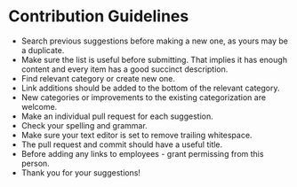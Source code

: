 # Contribution Guidelines

- Search previous suggestions before making a new one, as yours may be a duplicate.
- Make sure the list is useful before submitting. That implies it has enough content and every item has a good succinct description.
- Find relevant category or create new one.
- Link additions should be added to the bottom of the relevant category.
- New categories or improvements to the existing categorization are welcome.
- Make an individual pull request for each suggestion.
- Check your spelling and grammar.
- Make sure your text editor is set to remove trailing whitespace.
- The pull request and commit should have a useful title.
- Before adding any links to employees - grant permissing from this person.
- Thank you for your suggestions!
